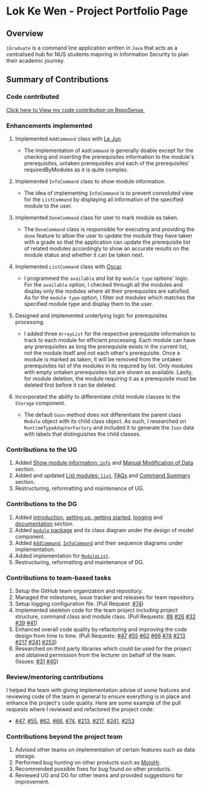 # Lok Ke Wen - Project Portfolio Page

## Overview

`iGraduate` is a command line application written in `Java` that acts as a centralised hub for NUS students 
majoring in Information Security to plan their academic journey.

## Summary of Contributions

### Code contributed

[Click here to View my code contribution on RepoSense.](https://nus-cs2113-ay2021s2.github.io/tp-dashboard/?search=kewenlok&sort=groupTitle&sortWithin=title&timeframe=commit&mergegroup=&groupSelect=groupByRepos&breakdown=true&checkedFileTypes=docs~functional-code~test-code~other&since=2021-03-05&tabOpen=true&tabType=authorship&tabAuthor=kewenlok&tabRepo=AY2021S2-CS2113T-W09-2%2Ftp%5Bmaster%5D&authorshipIsMergeGroup=false&authorshipFileTypes=docs~functional-code~test-code~other) 

### Enhancements implemented

1. Implemented `AddCommand` class with [Le Jun](https://github.com/LJ-37).
    * The implementation of `AddCommand` is generally doable except for the checking and inserting the prerequisites 
      information to the module's prerequisites, untaken prerequisites and each of the prerequisites' requiredByModules
      as it is quite complex.
      
1. Implemented `InfoCommand` class to show module information.
    * The idea of implementing `InfoCommand` is to prevent convoluted view for the `ListCommand` by displaying all information
      of the specified module to the user.
      
1. Implemented `DoneCommand` class for user to mark module as taken.
    * The `DoneCommand` class is responsible for executing and providing the `done` feature to allow the user to update 
      the module they have taken with a grade so that the application can update the prerequisite list of related
      modules accordingly to show an accurate results on the module status and whether it can be taken next.
      
1. Implemented `ListCommand` class with [Oscar](https://github.com/oscarlai1998).
    * I programmed the `available` and list by `module type` options' logic. For the `available` option, I checked through 
      all the modules and display only the modules where all their prerequisites are satisfied. As for the `module type` 
      option, I filter out modules which matches the specified module type and display them to the user.
      
1. Designed and implemented underlying logic for prerequisites processing.
    * I added three `ArrayList` for the respective prerequisite information to track to each module for efficient processing. Each 
      module can have any prerequisites as long the prerequisite exists in the current list, not the module itself and not each 
      other's prerequisite. Once a module is marked as taken, it will be removed from the untaken prerequisites list of the modules 
      in its required by list. Only modules with empty untaken prerequisites list are shown as available. Lastly, for module 
      deletion, the module requiring it as a prerequisite must be deleted first before it can be deleted.
      
1. Incorporated the ability to differentiate child module classes to the `Storage` component.
    * The default `Gson` method does not differentiate the parent class `Module` object with its child class object. As such, 
      I researched on `RuntimeTypeAdapterFactory` and included it to generate the `Json` data with labels that distinguishes
      the child classes.

### Contributions to the UG

1. Added [Show module information: `info`](https://ay2021s2-cs2113t-w09-2.github.io/tp/UserGuide.html#show-module-information-info) 
   and [Manual Modification of Data](https://ay2021s2-cs2113t-w09-2.github.io/tp/UserGuide.html#manual-modification-of-data) section.
1. Added and updated [List modules: `list`](https://ay2021s2-cs2113t-w09-2.github.io/tp/UserGuide.html#list-modules-list), 
   [FAQs](https://ay2021s2-cs2113t-w09-2.github.io/tp/UserGuide.html#frequently-asked-questions) 
   and [Command Summary](https://ay2021s2-cs2113t-w09-2.github.io/tp/UserGuide.html#command-summary) section.
1. Restructuring, reformatting and maintenance of UG.

### Contributions to the DG

1. Added [introduction](https://ay2021s2-cs2113t-w09-2.github.io/tp/DeveloperGuide.html#introduction), 
   [setting up, getting started](https://ay2021s2-cs2113t-w09-2.github.io/tp/DeveloperGuide.html#setting-up-getting-started), 
   [logging](https://ay2021s2-cs2113t-w09-2.github.io/tp/DeveloperGuide.html#logging) 
   and [documentation](https://ay2021s2-cs2113t-w09-2.github.io/tp/DeveloperGuide.html#documentation) section.
1. Added [`module` package](https://ay2021s2-cs2113t-w09-2.github.io/tp/DeveloperGuide.html#module-package) and its 
   class diagram under the design of model component.
1. Added [`AddCommand`](https://ay2021s2-cs2113t-w09-2.github.io/tp/DeveloperGuide.html#command), 
   [`InfoCommand`](https://ay2021s2-cs2113t-w09-2.github.io/tp/DeveloperGuide.html#command) and their sequence diagrams 
   under implementation.
1. Added implementation for [`ModuleList`](https://ay2021s2-cs2113t-w09-2.github.io/tp/DeveloperGuide.html#modulelist).
1. Restructuring, reformatting and maintenance of DG.

### Contributions to team-based tasks

1. Setup the GitHub team organization and repository.
1. Managed the milestones, issue tracker and releases for team repository.
1. Setup logging configuration file. (Pull Request: [#74](https://github.com/AY2021S2-CS2113T-W09-2/tp/pull/74))
1. Implemented skeleton code for the team project including project structure, command class and module class. 
  (Pull Requests: [#8](https://github.com/AY2021S2-CS2113T-W09-2/tp/pull/8)
  [#26](https://github.com/AY2021S2-CS2113T-W09-2/tp/pull/26) 
  [#32](https://github.com/AY2021S2-CS2113T-W09-2/tp/pull/32)
  [#39](https://github.com/AY2021S2-CS2113T-W09-2/tp/pull/39)
  [#41](https://github.com/AY2021S2-CS2113T-W09-2/tp/pull/41))
1. Enhanced overall code quality by refactoring and improving the code design from time to time. (Pull Requests: 
  [#47](https://github.com/AY2021S2-CS2113T-W09-2/tp/pull/47)
  [#55](https://github.com/AY2021S2-CS2113T-W09-2/tp/pull/55)
  [#62](https://github.com/AY2021S2-CS2113T-W09-2/tp/pull/62)
  [#66](https://github.com/AY2021S2-CS2113T-W09-2/tp/pull/66)
  [#74](https://github.com/AY2021S2-CS2113T-W09-2/tp/pull/74)
  [#213](https://github.com/AY2021S2-CS2113T-W09-2/tp/pull/213)
  [#217](https://github.com/AY2021S2-CS2113T-W09-2/tp/pull/217)
  [#241](https://github.com/AY2021S2-CS2113T-W09-2/tp/pull/241)
  [#253](https://github.com/AY2021S2-CS2113T-W09-2/tp/pull/253))
1. Researched on third party libraries which could be used for the project and obtained permission from the lecturer 
  on behalf of the team. (Issues: [#31](https://github.com/nus-cs2113-AY2021S2/forum/issues/31)
  [#40](https://github.com/nus-cs2113-AY2021S2/forum/issues/40))

### Review/mentoring contributions

I helped the team with giving implementation advise of some features and reviewing code of the team in general
to ensure everything is in place and enhance the project's code quality. Here are some example of the pull requests where 
I reviewed and refactored the project code:
* [#47](https://github.com/AY2021S2-CS2113T-W09-2/tp/pull/47), [#55](https://github.com/AY2021S2-CS2113T-W09-2/tp/pull/55), 
  [#62](https://github.com/AY2021S2-CS2113T-W09-2/tp/pull/62), [#66](https://github.com/AY2021S2-CS2113T-W09-2/tp/pull/66),
  [#74](https://github.com/AY2021S2-CS2113T-W09-2/tp/pull/74), [#213](https://github.com/AY2021S2-CS2113T-W09-2/tp/pull/213),
  [#217](https://github.com/AY2021S2-CS2113T-W09-2/tp/pull/217), [#241](https://github.com/AY2021S2-CS2113T-W09-2/tp/pull/241),
  [#253](https://github.com/AY2021S2-CS2113T-W09-2/tp/pull/253)

### Contributions beyond the project team

1. Advised other teams on implementation of certain features such as data storage.
1. Performed bug hunting on other products such as [MojoHr](https://github.com/AY2021S2-CS2113-W10-2/tp).
1. Recommended possible fixes for bug found on other products.
1. Reviewed UG and DG for other teams and provided suggestions for improvement.